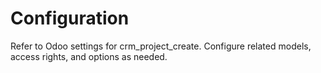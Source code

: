 # Configuration

Refer to Odoo settings for crm_project_create. Configure related models, access rights, and options as needed.
